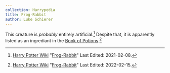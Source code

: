 ```yaml
---
collection: Harrypedia
title: Frog-Rabbit
author: Luke Schierer
---
```


This creature is _probably_ entirely artificial.[^220725-4] Despite that, it is apparently listed as an ingrediant in the [Book of Potions][].[^220725-5]

[Book of Potions]: https://harrypotter.fandom.com/wiki/Wonderbook:_Book_of_Potions

[^220725-4]: 
    [Harry Potter Wiki](https://harrypotter.fandom.com)
    "[Frog-Rabbit](https://harrypotter.fandom.com/wiki/Frog-Rabbit)"
    Last Edited: 2021-02-08.

[^220725-5]: 
    [Harry Potter Wiki](https://harrypotter.fandom.com)
    "[Frog-Rabbit](https://harrypotter.fandom.com/wiki/Frog-Rabbit)"
    Last Edited: 2022-02-15.
